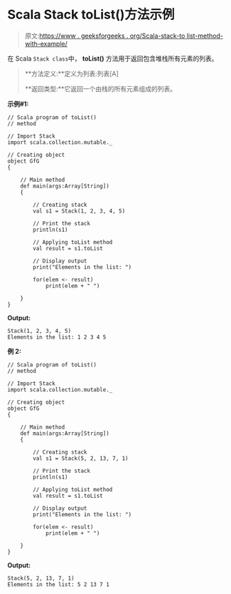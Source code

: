 # Scala Stack toList()方法示例

> 原文:[https://www . geeksforgeeks . org/Scala-stack-to list-method-with-example/](https://www.geeksforgeeks.org/scala-stack-tolist-method-with-example/)

在 Scala `Stack class`中， **toList()** 方法用于返回包含堆栈所有元素的列表。

> **方法定义:**定义为列表:列表[A]
> 
> **返回类型:**它返回一个由栈的所有元素组成的列表。

**示例#1:**

```
// Scala program of toList() 
// method 

// Import Stack 
import scala.collection.mutable._

// Creating object 
object GfG 
{ 

    // Main method 
    def main(args:Array[String]) 
    { 

        // Creating stack
        val s1 = Stack(1, 2, 3, 4, 5) 

        // Print the stack 
        println(s1) 

        // Applying toList method  
        val result = s1.toList

        // Display output 
        print("Elements in the list: ") 

        for(elem <- result) 
            print(elem + " ") 

    } 
} 
```

**Output:**

```
Stack(1, 2, 3, 4, 5)
Elements in the list: 1 2 3 4 5

```

**例 2:**

```
// Scala program of toList() 
// method 

// Import Stack 
import scala.collection.mutable._

// Creating object 
object GfG 
{ 

    // Main method 
    def main(args:Array[String]) 
    { 

        // Creating stack
        val s1 = Stack(5, 2, 13, 7, 1) 

        // Print the stack 
        println(s1) 

        // Applying toList method  
        val result = s1.toList

        // Display output 
        print("Elements in the list: ") 

        for(elem <- result) 
            print(elem + " ") 

    } 
} 
```

**Output:**

```
Stack(5, 2, 13, 7, 1)
Elements in the list: 5 2 13 7 1

```